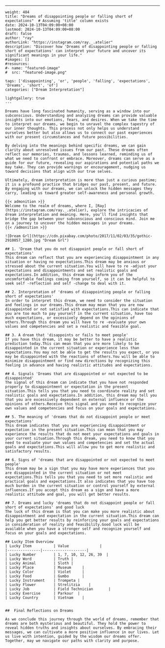 ---
    weight: 484
    title: "Dreams of disappointing people or falling short of expectations"  # Assuming 'title' column exists
    date: 2024-10-13T04:09:00+08:00
    lastmod: 2024-10-13T04:09:00+08:00
    draft: false
    author: "ray"
    authorLink: "https://instagram.com/ray._.atelier"
    description: "Discover how 'Dreams of disappointing people or falling short of expectations' can interpret your future and uncover its significant meanings in your life."
    #images: []
    #resources:
    #- name: "featured-image"
    #  src: "featured-image.png"
    
    tags: ['disappointing', 'or', 'people', 'falling', 'expectations', 'Dreams', 'short', 'of']
    categories: ["Dream Interpretation"]
    
    lightgallery: true
    ---
    
    Dreams have long fascinated humanity, serving as a window into our subconscious. Understanding and analyzing dreams can provide valuable insights into our emotions, fears, and desires. When we take the time to interpret our dreams, we begin to unravel the complex tapestry of our inner thoughts. This process not only helps us understand ourselves better but also allows us to connect our past experiences with our present circumstances and future possibilities.
    
    By delving into the meanings behind specific dreams, we can gain clarity about unresolved issues from our past. These dreams often reflect our memories, traumas, and lessons learned, reminding us of what we need to confront or embrace. Moreover, dreams can serve as a guide for our future, revealing our aspirations and potential paths we may take. They can provide warnings or encouragement, nudging us toward decisions that align with our true selves.
    
    Ultimately, dream interpretation is more than just a curious pastime; it is a profound practice that bridges our past, present, and future. By engaging with our dreams, we can unlock the hidden messages they carry, leading us toward greater self-awareness and personal growth.
    
    {{< admonition >}}
    Welcome to the realm of dreams, where I, [Ray](https://instagram.com/ray._.atelier), explore the intricacies of dream interpretation and meaning. Here, you’ll find insights that bridge the gap between your subconscious and conscious mind. Join me on a journey to uncover the hidden messages in your dreams.
    {{< /admonition >}}
    
    ![Dream Grl](https://cdn.pixabay.com/photo/2017/11/02/03/35/gothic-2910057_1280.jpg "Dream Grl")
    
    ## 1. 'Dream that you do not disappoint people or fall short of expectations'
    This dream can reflect that you are experiencing disappointment in any situation or having no expectations.This dream may be anxious or stressed about the current situation.You will have to re -adjust your expectations and disappointments and set realistic goals and expectations.In addition, this dream may inform you of the uncomfortable feelings coming from yourself, so it can be helpful to seek self -reflection and self -change to deal with it.
    
    ## 2. Interpretation of 'dreams of disappointing people or falling short of expectations'
    In order to interpret this dream, we need to consider the situation and feelings in our dreams.This dream may mean that you are now disappointed or not satisfied with expectations.This can indicate that you are too much to pay yourself in the current situation, have too much expectations, or excessively depend on the opinions of others.Through this dream you will have to re -evaluate your own values and competencies and set a realistic and feasible goal.
    
    ## 3. A dream that 'disappoints or fails to meet people'
    If you have this dream, it may be better to have a realistic prediction today.This can mean that you are more likely to be disappointed in the current situation or experience less than expectations.You may not be able to get the results you expect, or you may be disappointed with the reactions of others.You will be able to minimize disappointment or find new directions by recognizing this feeling in advance and having realistic attitudes and expectations.
    
    ## 4. Signals 'Dreams that are disappointed or not expected to be disappointed'
    The signal of this dream can indicate that you have not responded properly to disappointment or expectation in the present situation.This tells you that you need to coordinate reality and set realistic goals and expectations.In addition, this dream may tell you that you are excessively dependent on external influence or the opinions of others.Receive this signal and you need to recognize your own values and competencies and focus on your goals and expectations.
    
    ## 5. The meaning of 'dreams that do not disappoint people or meet expectations'
    This dream indicates that you are experiencing disappointment or expectation in the present situation.This can mean that you may experience the results that do not meet your expectations and goals in your current situation.Through this dream, you need to know that you need to evaluate your own values and competencies and set the actual goals and expectations.This will allow you to get more realistic and satisfactory results.
    
    ## 6. Signs of 'dreams that are disappointed or not expected to meet people'
    This dream may be a sign that you may have more experiences that you are disappointed in the current situation or not meet expectations.This tells you that you need to set more realistic and practical goals and expectations.It also indicates that you have too much burden in the current situation or control yourself by external influences.If you accept this dream as a sign and have a more realistic attitude and goal, you will get better results.
    
    ## 7. Dreams and lucky 'dreams that do not disappoint people or fall short of expectations' and good luck
    The luck of this dream is that you can make you more realistic about disappointment and expectation in the current situation.This dream can help you get better results by reinforcing your goals and expectations in consideration of reality and feasibility.Good luck will be available when you have a stronger self and recognize yourself and focus on your goals and expectations.
    
    ## Lucky Item Overview
    | Lucky Item          | Value              |
    |---------------|--------------------|
    | Lucky Number        | 1, 7, 10, 12, 26, 39  |
    | Lucky Word          | Truth |
    | Lucky Animal        | Sloth |
    | Lucky Place         | Museum     |
    | Lucky Color         | Violet     |
    | Lucky Food          | Gumbo      |
    | Lucky Instrument    | Trompeta |
    | Lucky Flower        | Strelitzia    |
    | Lucky Job           | Field Technician       |
    | Lucky Exercise      | Parkour  |
    | Lucky Country       | Vietnam    |
    
    
    ##  Final Reflections on Dreams
    
    As we conclude this journey through the world of dreams, remember that dreams are both mysterious and beautiful. They hold the power to reveal hidden truths and insights about ourselves. By embracing their messages, we can cultivate a more positive influence in our lives. Let us live with intention, guided by the wisdom our dreams offer. Together, may we navigate our paths with clarity and purpose.
    
